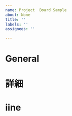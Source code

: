 ```yaml
---
name: Project  Board Sample
about: None
title: ''
labels: ''
assignees: ''

---
```


# General

# 詳細

# iine
